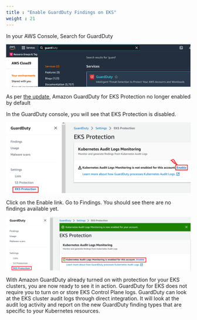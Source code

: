 ```yaml
---
title : "Enable GuardDuty Findings on EKS"
weight : 21
---
```



In your AWS Console, Search for GuardDuty

![Search for GuardDuty](/static/images/detective-controls/GDSearch.png)


As per [the update](https://aws.amazon.com/about-aws/whats-new/2022/01/amazon-guardduty-elastic-kubernetes-service-clusters/), Amazon GuardDuty for EKS Protection no longer enabled by default


In the GuardDuty console, you will see that EKS Protection is disabled.

![GuardDuty Disabled](/static/images/detective-controls/GDDisable.png)

Click on the Enable link. Go to Findings. You should see there are no findings available yet.

![GuardDuty Enabled](/static/images/detective-controls/GDEnabled.png)

With Amazon GuardDuty already turned on with protection for your EKS clusters, you are now ready to see it in action. GuardDuty for EKS does not require you to turn on or store EKS Control Plane logs. GuardDuty can look at the EKS cluster audit logs through direct integration. It will look at the audit log activity and report on the new GuardDuty finding types that are specific to your Kubernetes resources.
